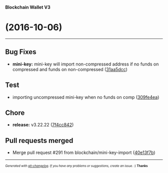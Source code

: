 __Blockchain Wallet V3__

#   (2016-10-06)



---

## Bug Fixes

- **mini-key:** mini-key will import non-compressed address if no funds on compressed and funds on non-compressed
  ([31aa5dcc](https://github.com/blockchain/My-Wallet-V3/commit/31aa5dcc48e464fe531f88d071ea263b5024f7bb))


## Test

- importing uncompressed mini-key when no funds on comp
  ([309fe4ea](https://github.com/blockchain/My-Wallet-V3/commit/309fe4ea14973b868593fc0c7f88d8ddc98d907d))


## Chore

- **release:** v3.22.22
  ([7f4cc842](https://github.com/blockchain/My-Wallet-V3/commit/7f4cc842760427d308671f9e29b093359754644c))


## Pull requests merged

- Merge pull request #291 from blockchain/mini-key-import
  ([40e13f7b](https://github.com/blockchain/My-Wallet-V3/commit/40e13f7b56621a736962bcabc910aa9442773c53))



---
<sub><sup>*Generated with [git-changelog](https://github.com/rafinskipg/git-changelog). If you have any problems or suggestions, create an issue.* :) **Thanks** </sub></sup>